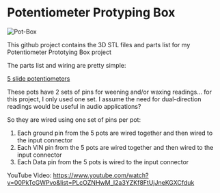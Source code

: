 
# Potentiometer Protyping Box
![Pot-Box](https://raw.githubusercontent.com/cguweb-com/Arduino-Projects/main/Pot_ProtoBox/20210510_193518.jpg)  

This github project contains the 3D STL files and parts list for my Potentiometer Prototying Box project  

The parts list and wiring are pretty simple:

[5 slide potentiometers](https://amzn.to/2R1zZVO)

These pots have 2 sets of pins for weening and/or waxing readings... for this project, I only used one set. I assume the need for dual-direction readings would be useful in audio applications?

So they are wired using one set of pins per pot:  
   1. Each ground pin from the 5 pots are wired together and then wired to the input connector
   2. Each VIN pin from the 5 pots are wired together and then wired to the input connector
   3. Each Data pin from the 5 pots is wired to the input connector

YouTube Video:  https://www.youtube.com/watch?v=00PkTcGWPvo&list=PLcOZNHwM_I2a3YZKf8FtUjJneKGXCfduk


